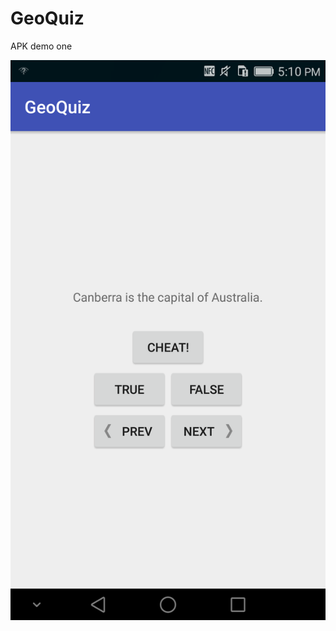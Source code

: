 # GeoQuiz
APK demo one

![MainActivity](https://github.com/killshadow/GeoQuiz/blob/master/image/MainActivity.png)